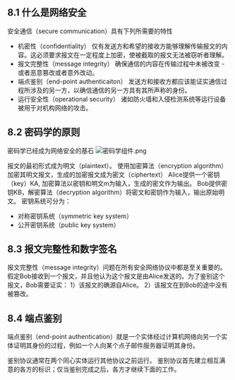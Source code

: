 ## 8.1 什么是网络安全
安全通信（secure communication）具有下列所需要的特性
- 机密性（confidentiality）
仅有发送方和希望的接收方能够理解传输报文的内容。这必须要求报文在一定程度上加密，使被截取的报文无法被窃听者理解。
- 报文完整性（message integrity）
确保通信的内容在传输过程中未被改变 - 或者恶意篡改或者意外改动。
- 端点鉴别（end-point authenticaiton）
发送方和接收方都应该能证实通信过程所涉及的另一方，以确信通信的另一方具有其所声称的身份。
- 运行安全性（operational security）
诸如防火墙和入侵检测系统等运行设备被用于对机构网络的攻击。

## 8.2 密码学的原则
密码学已经成为网络安全的基石
![密码学组件.png](https://upload-images.jianshu.io/upload_images/3515839-b29c9952b3884667.png?imageMogr2/auto-orient/strip%7CimageView2/2/w/1240)

报文的最初形式成为明文（plaintext）。
使用加密算法（encryption algorithm）加密其明文报文，生成的加密报文成为密文（ciphertext）
Alice提供一个密钥（key）KA, 加密算法以密钥和明文m为输入，生成的密文作为输出。
Bob提供密钥KB，解密算法（decryption algorithm）将密文和密钥作为输入，输出原始明文。
密钥系统可分为：
- 对称密钥系统（symmetric key system）
- 公开密钥系统（public key system）

## 8.3 报文完整性和数字签名
报文完整性（message integrity）问题在所有安全网络协议中都是至关重要的。
假定Bob接收到一个报文，并且他认为这个报文是由Alice发送的。为了鉴别这个报文，Bob需要证实：
1）该报文的确源自Alice。
2）该报文在到Bob的途中没有被篡改。

## 8.4 端点鉴别
端点鉴别（end-point authentication）就是一个实体经过计算机网络向另一个实体证明其身份的过程，例如一个人向某个点子邮件服务器证明其身份。

鉴别协议通常在两个同心实体运行其他协议之前运行。
鉴别协议首先建立相互满意的各方的标识；仅当鉴别完成之后，各方才继续下面的工作。
